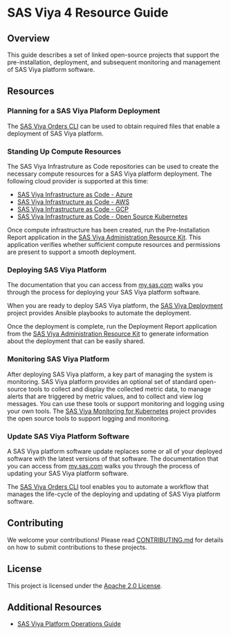 # SAS Viya 4 Resource Guide

## Overview

This guide describes a set of linked open-source projects that support the pre-installation, deployment, and subsequent monitoring and management of SAS Viya platform software.  

## Resources

### Planning for a SAS Viya Plaform Deployment

The [SAS Viya Orders CLI](https://github.com/sassoftware/viya4-orders-cli) can be used to obtain required files that enable a deployment of SAS Viya platform.

### Standing Up Compute Resources

The SAS Viya Infrastruture as Code repositories can be used to create the necessary compute resources for a SAS Viya platform deployment. The following cloud provider is supported at this time:
- [SAS Viya Infrastructure as Code - Azure](https://github.com/sassoftware/viya4-iac-azure)
- [SAS Viya Infrastructure as Code - AWS](https://github.com/sassoftware/viya4-iac-aws)
- [SAS Viya Infrastructure as Code - GCP](https://github.com/sassoftware/viya4-iac-gcp)
- [SAS Viya Infrastructure as Code - Open Source Kubernetes](https://github.com/sassoftware/viya4-iac-k8s)

Once compute infrastructure has been created, run the Pre-Installation Report application in the [SAS Viya Administration Resource Kit](https://github.com/sassoftware/viya4-ark). This application verifies whether sufficient compute resources and permissions are present to support a smooth deployment.

### Deploying SAS Viya Platform

The documentation that you can access from [my.sas.com](https://my.sas.com) walks you through
the process for deploying your SAS Viya platform software.

When you are ready to deploy SAS Viya platform, the [SAS Viya Deployment](https://github.com/sassoftware/viya4-deployment) project provides Ansible playbooks to automate the deployment.

Once the deployment is complete, run the Deployment Report application from the [SAS Viya Administration Resource Kit](https://github.com/sassoftware/viya4-ark) to generate information about the deployment that can be easily shared.

### Monitoring SAS Viya Platform

After deploying SAS Viya platform, a key part of managing the system is monitoring. SAS Viya platform provides an optional set of standard open-source tools to collect and display the collected metric data, to manage alerts that are triggered by metric values, and to collect and view log messages. You can use these tools or support monitoring and logging using your own tools. The [SAS Viya Monitoring for Kubernetes](https://github.com/sassoftware/viya4-monitoring-kubernetes) project provides the open source tools to support logging and monitoring.

### Update SAS Viya Platform Software

A SAS Viya platform software update replaces some or all of your deployed software with the latest versions of that software. The documentation that you can access from [my.sas.com](https://my.sas.com) walks you through the process of updating your SAS Viya platform software.

The [SAS Viya Orders CLI](https://github.com/sassoftware/viya4-orders-cli) tool enables you to 
automate a workflow that manages the life-cycle of the deploying and updating of SAS Viya platform software.

## Contributing

We welcome your contributions! Please read [CONTRIBUTING.md](CONTRIBUTING.md) for details on how to submit contributions to these projects.

## License

This project is licensed under the [Apache 2.0 License](LICENSE).

## Additional Resources

* [SAS Viya Platform Operations Guide](https://documentation.sas.com/?softwareId=mysas&softwareVersion=prod&docsetId=itopswlcm&docsetTarget=home.htm)
